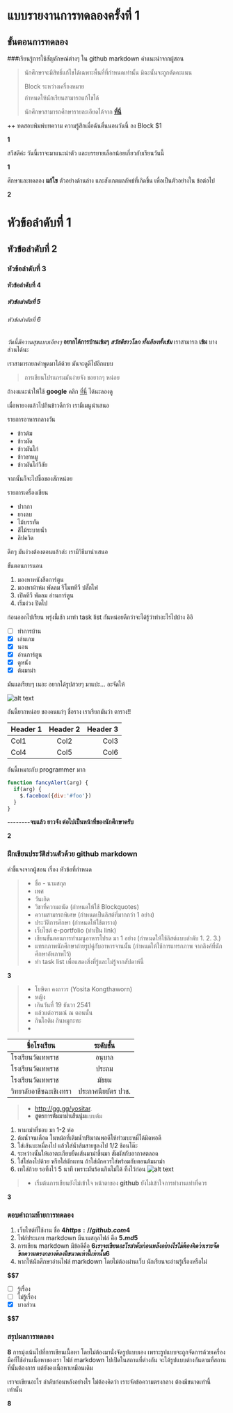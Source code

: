 # แบบรายงานการทดลองครั้งที่ 1

## ขั้นตอนการทดลอง

###เรียนรู้การใช้สัญลักษณ์ต่างๆ ใน github markdown
คำแนะนำจากผู้สอน
> นักศึกษาจะมีสิทธิ์แก้ไขได้เฉพาะพื้นที่ที่กำหนดเท่านั้น มิฉะนั้นจะถูกตัดคะแนน
> 
> Block ระหว่างเครื่องหมาย $$$$ กำหนดให้นักเรียนสามารถแก้ไขได้
> 
> นักศึกษาสามารถศึกษารายละเอียดได้จาก **[ที่นี่](https://ankworld.github.io/2017-10-3-How_to_Write_Github_Markdown.html)**

++ ทดสอบพิมพ์บทความ ความรู้สึกเมื่อฉันตื่นนอนวันนี้ ลง Block $1

**$$$$1**

สวีสดีค่ะ วันนี้เราจะมาแนะนำตัว และบรรยายเล็อกน้อยเกี่ยวกับเรียนวันนี้

**$$$$1**

ศึกษาและทดลอง **แก้ไข** ตัวอย่างด้านล่าง และสังเกตผลลัพธ์ที่เกิดขึ้น เพื่อเป็นตัวอย่างใน ข้อต่อไป

**$$$$2**

# หัวข้อลำดับที่ 1
## หัวข้อลำดับที่ 2
### หัวข้อลำดับที่ 3
#### หัวข้อลำดับที่ 4
##### หัวข้อลำดับที่ 5
###### หัวข้อลำดับที่ 6

_วันนี้มีความสุขแบบเอียงๆ_
**อยากได้การบ้านเข้มๆ**
**_สวัสดีชาวโลก ทั้งเอียงทั้งเข้ม_**
เราสามารถ **เข้ม** บางส่วนได้นะ

เราสามารถยกคำพูดมาได้ด้วย มันจะดูดีไปอีกแบบ
> การเขียนโปรแกรมมันง่ายจัง ขอยากๆ หน่อย

ถ้างงแนะนำให้ใช้ **google** คลิก [ที่นี่](https://www.google.co.th) ได้นะลองดู

เมื่อหายงงแล้วไปกินข้าวดีกว่า เรามีเมนูนำเสนอ

รายการอาหารกลางวัน
- ข้าวต้ม
- ข้าวผัด
- ข้าวมันไก่
- ข้าวขาหมู
- ข้าวมันไก่วิลัย


จากนั้นก็จะไปซื้อของสักหน่อย

รายการเครื่องเขียน
* ปากกา
* ยางลบ
* ไม้บรรทัด
* สีไม้ระบายน้ำ
* ลิปควิด

ดึกๆ มันง่วงต้องตอนแล้วล่ะ เรามีวิธีมานำเสนอ

ขั้นตอนการนอน
1. มองหาหนังสือการ์ตูน
2. มองหาผ้าห่ม พัดลม รีโมททีวี ปลั๊กไฟ
3. เปิดทีวี พัดลม อ่านการ์ตูน
4. เริ่มง่วง ปิดไป

ก่อนออกไปเรียน พรุ่งนี้เช้า มาทำ task list กันหน่อยดีกว่าจะได้รู้ว่าทำอะไรไปบ้าง อิอิ

- [ ] ทำการบ้าน
- [x] เล่นเกม
- [x] นอน
- [x] อ่านการ์ตูน
- [x] ดูหนัง
- [x] ต้มมาม่า

มันแลเรียบๆ เนอะ อยากได้รูปสวยๆ มาแปะ... อะจัดให้

![alt text](https://scontent.fbkk10-1.fna.fbcdn.net/v/t1.0-1/c1.0.160.160/p160x160/18765993_1961119694118637_4818880364001304163_n.jpg?oh=a86d740f6ca154b71e3186133db53466&oe=5A82E096)

อันนี้ยากหน่อย ของคนแก่ๆ ชื่อราง เราเรียกมันว่า ตาราง!!

| Header 1 | Header 2 | Header 3 |
|----------|:--------:|---------:|
|Col1      |   Col2   |   Col3   |
|Col4      |   Col5   |   Col6   |

อันนี้เหมาะกับ programmer มาก

```javascript
function fancyAlert(arg) {
  if(arg) {
    $.facebox({div:'#foo'})
  }
}
```

**--------จบแล้ว ยาวจัง ต่อไปเป็นหน้าที่ของนักศึกษาครับ**

**$$$$2**


### ฝึกเขียนประวัติส่วนตัวด้วย github markdown
คำชี้แจงจากผู้สอน เรื่อง หัวข้อที่กำหนด
> - ชื่อ - นามสกุล
> - เพศ
> - วันเกิด
> - วิชาที่ความถนัด (กำหนดให้ใช้ Blockquotes)
> - ความสามารถพิเศษ (กำหนดเป็นลิสต์ที่มากกว่า 1 อย่าง)
> - ประวัติการศึกษา (กำหนดให้ใช้ตาราง)
> - เว็บไซต์ e-portfolio (ทำเป็น link)
> - เขียนขั้นตอนการทำเมนูอาหารโปรด มา 1 อย่าง (กำหนดให้ใช้ลิสต์แบบลำดับ 1. 2. 3.)
> - แทรกภาพนักศึกษาถ่ายรูปคู่กับอาหารจานนั้น (กำหนดให้ใช้การแทรกภาพ จากลิงค์ที่นักศึกษาอัพภาพไว้)
> - ทำ task list เพื่อแสดงสิ่งที่รู้และไม่รู้จากสัปดาห์นี้

**$$$$3**

> - โยษิตา  คงถาวร (Yosita Kongthaworn)
> - หญิง 
> - เกินวันที่ 19 ธันวา 2541
> - แล้วแต่อารมณ์ ณ ตอนนั้น
> - กินไอติม กินหมูกะทะ
> -  
| ชื่อโรงเรียน | ระดับชั้น |
|----------|:--------:|
|โรงเรียนวัดเทพราช      |   อนุบาล  |   
|โรงเรียนวัดเทพราช      |   ประถม   |   
|โรงเรียนวัดเทพราช      |   มัธยม   |   
|วิทยาลัยอาชีซฉะเชิเงทรา      |   ประกาศนียบัตร ปวช.   |   

> - http://gg.gg/yositar.
> - **สูตรการต้มมาม่าเส้นนุ่ม**แบบต้ม
 
1.  หามาม่าที่ชอบ มา 1-2 ห่อ
2.  ต้มน้ำจนเดือด ในหม้อที่เติมน้ำปริมาณพอดีให้ท่วมบะหมี่ได้มิดพอดี
3.  ใส่เส้นบะหมี่ลงไป แล้วใส่น้ำส้มสายชูลงไป 1/2 ช้อนโต๊ะ
4.  ระหว่างนั้นให้เอาตะเกียบยืดเส้นมาม่าขึ้นมา สัมผัสกับอากาศตลอด
5.  ใส่ไข่ลงไปด้วย หรือใส่ผักเเทน ถ้าใส่ผักควรใส่พร้อมกับตอนต้มมาม่า
6.  เทใส่ถ้วย รอทิ้งไว้ 5 นาที เพราะมันร้อนกินไม่ได้ ทิ้งไว้ก่อน
![alt text](https://i.ytimg.com/vi/7s7LCjeQ_1M/maxresdefault.jpg)
> - เริ่มต้นการเขียนยังไม่เข้าใจ หน้าตาของ **github** ยังไม่เข้าใจการทำงานเท่าที่ควร

**$$$$3**

### ตอบคำถามท้ายการทดลอง

1. เว็บไซต์ที่ใช้งาน ชื่อ **$4  https://github.com  4$**
2. ไฟล์ประเภท markdown มีนามสกุลไฟล์ คือ **$5 .md  5$**
3. การเขียน markdown มีข้อดีคือ **$6  เราจะเขียนอะไร ลำดับก่อนหลังอย่างไร ไม่ต้องคิดว่า เราะจัดข้อความตรงกลาง ต้องมีขนาดเท่านี้ เท่านั้น  6$** 
4. หากให้นักศึกษาอ่านไฟล์ markdown โดยไม่ต้องผ่านเว็บ นักเรียนจะอ่านรู้เรื่องหรือไม่ 

**$$7** 

- [ ] รู้เรื่อง  
- [ ] ไม่รู้เรื่อง
- [x] บางส่วน

**$$7** 

### สรุปผลการทดลอง

**$$$$8**
  การมุ่งเน้นไปที่การเขียนเนื้อหา โดยไม่ต้องมานั่งจัดรูปแบบเอง เพราะรูปแบบจะถูกจัดการด้วยเครื่องมือที่ใช้อ่านเนื้อหาของเรา ไฟล์ markdown ไปเปิดในสถานที่ต่างกัน จะได้รูปแบบต่างกันตามที่สถานที่นั้นต้องการ แต่ยังคงเนื้อหาเหมือนเดิม
  
เราจะเขียนอะไร ลำดับก่อนหลังอย่างไร ไม่ต้องคิดว่า เราะจัดข้อความตรงกลาง ต้องมีขนาดเท่านี้ เท่านั้น

**$$$$8**
